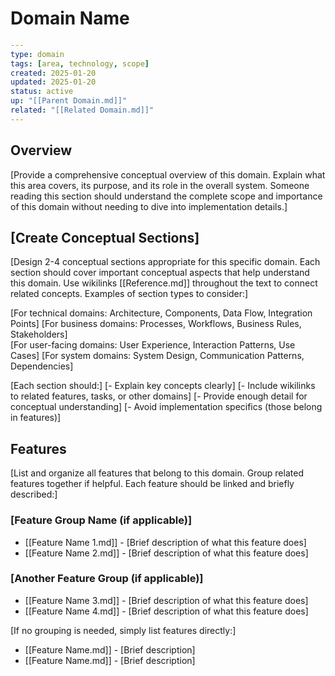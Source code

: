 # Domain Name

```yaml
---
type: domain
tags: [area, technology, scope]
created: 2025-01-20
updated: 2025-01-20
status: active
up: "[[Parent Domain.md]]"
related: "[[Related Domain.md]]"
---
```

## Overview

[Provide a comprehensive conceptual overview of this domain. Explain what this area covers, its purpose, and its role in the overall system. Someone reading this section should understand the complete scope and importance of this domain without needing to dive into implementation details.]

## [Create Conceptual Sections]

[Design 2-4 conceptual sections appropriate for this specific domain. Each section should cover important conceptual aspects that help understand this domain. Use wikilinks [[Reference.md]] throughout the text to connect related concepts. Examples of section types to consider:]

[For technical domains: Architecture, Components, Data Flow, Integration Points]
[For business domains: Processes, Workflows, Business Rules, Stakeholders]  
[For user-facing domains: User Experience, Interaction Patterns, Use Cases]
[For system domains: System Design, Communication Patterns, Dependencies]

[Each section should:]
[- Explain key concepts clearly]
[- Include wikilinks to related features, tasks, or other domains]
[- Provide enough detail for conceptual understanding]
[- Avoid implementation specifics (those belong in features)]

## Features

[List and organize all features that belong to this domain. Group related features together if helpful. Each feature should be linked and briefly described:]

### [Feature Group Name (if applicable)]

- [[Feature Name 1.md]] - [Brief description of what this feature does]
- [[Feature Name 2.md]] - [Brief description of what this feature does]

### [Another Feature Group (if applicable)]

- [[Feature Name 3.md]] - [Brief description of what this feature does]
- [[Feature Name 4.md]] - [Brief description of what this feature does]

[If no grouping is needed, simply list features directly:]

- [[Feature Name.md]] - [Brief description]
- [[Feature Name.md]] - [Brief description]
